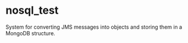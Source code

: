 nosql_test
==========

System for converting JMS messages into objects and storing them in a MongoDB structure.
